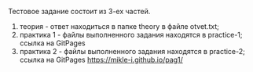 Тестовое задание состоит из 3-ех частей.
1) теория - ответ находиться в папке theory в файле otvet.txt;
2) практика 1 - файлы выполненного задания находятся в practice-1;
   ссылка на GitPages
3) практика 2 - файлы выполненного задания находятся в practice-2;
   ссылка на GitPages https://mikle-i.github.io/pag1/
